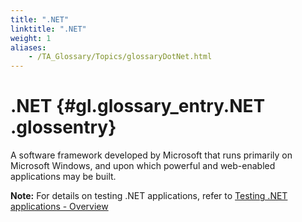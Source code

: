 ```yaml
--- 
title: ".NET"
linktitle: ".NET"
weight: 1
aliases: 
    - /TA_Glossary/Topics/glossaryDotNet.html
---
```

# .NET {#gl.glossary_entry.NET .glossentry}

A software framework developed by Microsoft that runs primarily on Microsoft Windows, and upon which powerful and web-enabled applications may be built.

**Note:** For details on testing .NET applications, refer to [Testing .NET applications - Overview](../../TA_Automation/Topics/aut_app_testing_NET_apps.html)

